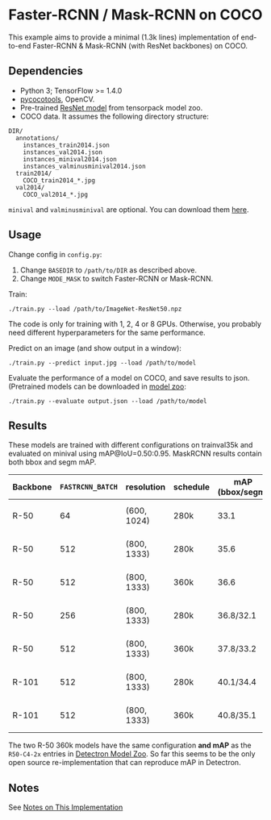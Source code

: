 # Faster-RCNN / Mask-RCNN on COCO
This example aims to provide a minimal (1.3k lines) implementation of
end-to-end Faster-RCNN & Mask-RCNN (with ResNet backbones) on COCO.

## Dependencies
+ Python 3; TensorFlow >= 1.4.0
+ [pycocotools](https://github.com/pdollar/coco/tree/master/PythonAPI/pycocotools), OpenCV.
+ Pre-trained [ResNet model](http://models.tensorpack.com/ResNet/) from tensorpack model zoo.
+ COCO data. It assumes the following directory structure:
```
DIR/
  annotations/
    instances_train2014.json
    instances_val2014.json
    instances_minival2014.json
    instances_valminusminival2014.json
  train2014/
    COCO_train2014_*.jpg
  val2014/
    COCO_val2014_*.jpg
```
`minival` and `valminusminival` are optional. You can download them
[here](https://github.com/rbgirshick/py-faster-rcnn/blob/master/data/README.md).


## Usage
Change config in `config.py`:
1. Change `BASEDIR` to `/path/to/DIR` as described above.
2. Change `MODE_MASK` to switch Faster-RCNN or Mask-RCNN.

Train:
```
./train.py --load /path/to/ImageNet-ResNet50.npz
```
The code is only for training with 1, 2, 4 or 8 GPUs.
Otherwise, you probably need different hyperparameters for the same performance.

Predict on an image (and show output in a window):
```
./train.py --predict input.jpg --load /path/to/model
```

Evaluate the performance of a model on COCO, and save results to json.
(Pretrained models can be downloaded in [model zoo](http://models.tensorpack.com/FasterRCNN):
```
./train.py --evaluate output.json --load /path/to/model
```

## Results

These models are trained with different configurations on trainval35k and evaluated on minival using mAP@IoU=0.50:0.95.
MaskRCNN results contain both bbox and segm mAP.

|Backbone|`FASTRCNN_BATCH`|resolution |schedule|mAP (bbox/segm)|Time          |
|   -    |    -           |    -      |   -    |   -           |   -          |
|R-50    |64              |(600, 1024)|280k    |33.1           |18h on 8 V100s|
|R-50    |512             |(800, 1333)|280k    |35.6           |55h on 8 P100s|
|R-50    |512             |(800, 1333)|360k    |36.6           |49h on 8 V100s|
|R-50    |256             |(800, 1333)|280k    |36.8/32.1      |39h on 8 P100s|
|R-50    |512							|(800, 1333)|360k    |37.8/33.2      |51h on 8 V100s|
|R-101   |512             |(800, 1333)|280k    |40.1/34.4      |70h on 8 P100s|
|R-101   |512             |(800, 1333)|360k    |40.8/35.1      |63h on 8 V100s|

The two R-50 360k models have the same configuration __and mAP__ 
as the `R50-C4-2x` entries in
[Detectron Model Zoo](https://github.com/facebookresearch/Detectron/blob/master/MODEL_ZOO.md#end-to-end-faster--mask-r-cnn-baselines).
So far this seems to be the only open source re-implementation that can reproduce mAP in Detectron.

## Notes

See [Notes on This Implementation](NOTES.md)
